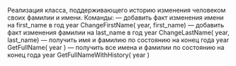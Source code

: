 Реализация класса, поддерживающего историю изменения человеком своих фамилии и имени.
Команды:
 — добавить факт изменения имени на first_name в год year ChangeFirstName( year, first_name)
 — добавить факт изменения фамилии на last_name в год year ChangeLastName( year, last_name)
 — получить имя и фамилию по состоянию на конец года year GetFullName( year )
 — получить все имена и фамилии по состоянию на конец года year GetFullNameWithHistory( year )
